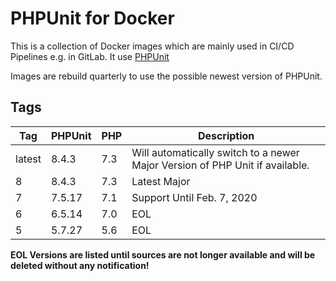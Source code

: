 # PHPUnit for Docker

This is a collection of Docker images which are mainly used in CI/CD Pipelines e.g. in GitLab.
It use [PHPUnit](https://phpunit.de/index.html) 

Images are rebuild quarterly to use the possible newest version of PHPUnit.

## Tags

| Tag | PHPUnit | PHP | Description |
|--------|---------|-----|------------------------------------------------------------------------------|
| latest | 8.4.3 | 7.3 | Will automatically switch to a newer Major Version of PHP Unit if available. |
| 8 | 8.4.3 | 7.3 | Latest Major |
| 7 | 7.5.17 | 7.1 | Support Until Feb. 7, 2020 |
| 6 | 6.5.14 | 7.0 | EOL |
| 5 | 5.7.27 | 5.6 | EOL |

**EOL Versions are listed until sources are not longer available and will be deleted without any notification!**

